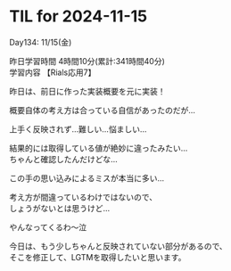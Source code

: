 # TIL for 2024-11-15

Day134: 11/15(金)<br>

昨日学習時間 4時間10分(累計:341時間40分)<br>
学習内容 【Rials応用7】<br>

昨日は、前日に作った実装概要を元に実装！<br>

概要自体の考え方は合っている自信があったのだが…<br>

上手く反映されず…難しい…悩ましい…<br>

結果的には取得している値が絶妙に違ったみたい…<br>
ちゃんと確認したんだけどな…<br>

この手の思い込みによるミスが本当に多い…<br>

考え方が間違っているわけではないので、<br>
しょうがないとは思うけど…<br>

やんなってくるわ〜泣<br>

今日は、もう少しちゃんと反映されていない部分があるので、<br>
そこを修正して、LGTMを取得したいと思います。<br>
